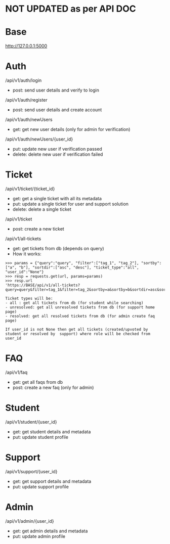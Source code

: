 # NOT UPDATED as per API DOC
# Base
http://127.0.0.1:5000

# Auth
/api/v1/auth/login
- post: send user details and verify to login

/api/v1/auth/register
- post: send user details and create account

/api/v1/auth/newUsers
- get: get new user details (only for admin for verification)

/api/v1/auth/newUsers/{user_id}
- put: update new user if verification passed
- delete: delete new user if verification failed


# Ticket
/api/v1/ticket/{ticket_id}
- get: get a single ticket with all its metadata
- put: update a single ticket for user and support solution
- delete: delete a single ticket

/api/v1/ticket
- post: create a new ticket

/api/v1/all-tickets
- get: get tickets from db (depends on query)
- How it works:
```
>>> params = {"query":"query", "filter":["tag_1", "tag_2"], "sortby":["a", "b"], "sortdir":["asc", "desc"], "ticket_type":"all", "user_id":"None"}
>>> resp = requests.get(url, params=params)
>>> resp.url
'https://BASE/api/v1/all-tickets?query=query&filter=tag_1&filter=tag_2&sortby=a&sortby=b&sortdir=asc&sortdir=desc&ticket_type=all'

Ticket types will be:
- all : get all tickets from db (for student while searching)
- unresolved: get all unresolved tickets from db (for support home page)
- resolved: get all resolved tickets from db (for admin create faq page)

If user_id is not None then get all tickets (created/upvoted by student or resolved by  support) where role will be checked from user_id
```

# FAQ
/api/v1/faq
- get: get all faqs from db
- post: create a new faq (only for admin)


# Student
/api/v1/student/{user_id}
- get: get student details and metadata
- put: update student profile


# Support
/api/v1/support/{user_id}
- get: get support details and metadata
- put: update support profile


# Admin
/api/v1/admin/{user_id}
- get: get admin details and metadata
- put: update admin profile
